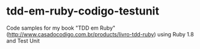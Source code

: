 tdd-em-ruby-codigo-testunit
===========================

Code samples for my book "TDD em Ruby" (http://www.casadocodigo.com.br/products/livro-tdd-ruby) using Ruby 1.8 and Test Unit
